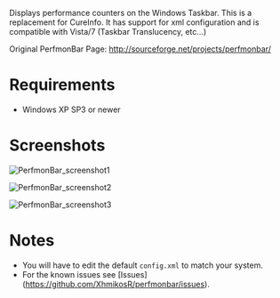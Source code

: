 Displays performance counters on the Windows Taskbar. This is a replacement for CureInfo.
It has support for xml configuration and is compatible with Vista/7 (Taskbar Translucency, etc...)

Original PerfmonBar Page: http://sourceforge.net/projects/perfmonbar/

# Requirements
* Windows XP SP3 or newer

# Screenshots
![PerfmonBar_screenshot1](http://perfmonbar.googlecode.com/files/PerfmonBar_screenshot1.png)

![PerfmonBar_screenshot2](http://perfmonbar.googlecode.com/files/PerfmonBar_screenshot2.png)

![PerfmonBar_screenshot3](http://perfmonbar.googlecode.com/files/PerfmonBar_screenshot3.png)

# Notes
* You will have to edit the default `config.xml` to match your system.
* For the known issues see [Issues] (https://github.com/XhmikosR/perfmonbar/issues).
